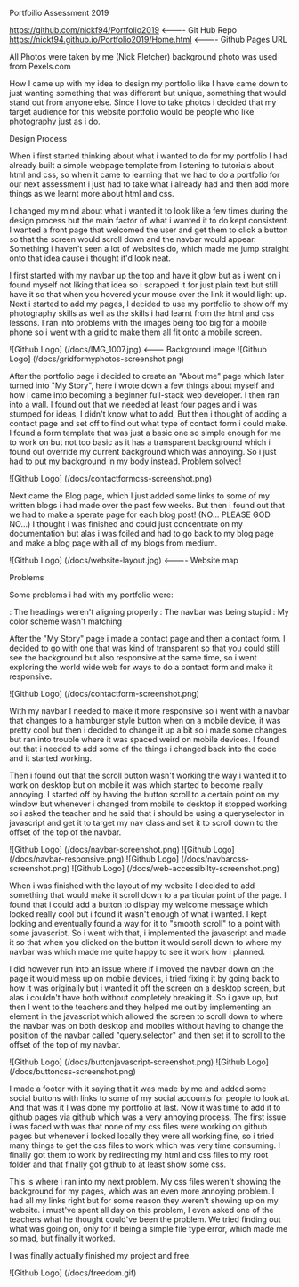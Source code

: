 Portfoilio Assessment 2019

https://github.com/nickf94/Portfolio2019 <---- Git Hub Repo
https://nickf94.github.io/Portfolio2019/Home.html <---- Github Pages URL

All Photos were taken by me (Nick Fletcher) background photo was used from Pexels.com

How I came up with my idea to design my portfolio like I have came down to just wanting something that was different but unique, something that would stand out from anyone else. Since I love to take photos i decided that my target audience for this website portfolio would be people who like photography just as i do.

Design Process

When i first started thinking about what i wanted to do for my portfolio I had already built a simple webpage template from listening to tutorials about html and css, so when it came to learning that we had to do a portfolio for our next assessment i just had to take what i already had and then add more things as we learnt more about html and css.

I changed my mind about what i wanted it to look like a few times during the design process but the main factor of what i wanted it to do kept consistent. I wanted a front page that welcomed the user and get them to click a button so that the screen would scroll down and the navbar would appear. Something i haven't seen a lot of websites do, which made me jump straight onto that idea cause i thought it'd look neat.

I first started with my navbar up the top and have it glow but as i went on i found myself not liking that idea so i scrapped it for just plain text but still have it so that when you hovered your mouse over the link it would light up. Next i started to add my pages, I decided to use my portfolio to show off my photography skills as well as the skills i had learnt from the html and css lessons. I ran into problems with the images being too big for a mobile phone so i went with a grid to make them all fit onto a mobile screen.

![Github Logo] (/docs/IMG_1007.jpg) <--- Background image
![Github Logo] (/docs/gridformyphotos-screenshot.png)

After the portfolio page i decided to create an "About me" page which later turned into "My Story", here i wrote down a few things about myself and how i came into becoming a beginner full-stack web developer. I then ran into a wall. I found out that we needed at least four pages and i was stumped for ideas, I didn't know what to add, But then i thought of adding a contact page and set off to find out what type of contact form i could make. I found a form template that was just a basic one so simple enough for me to work on but not too basic as it has a transparent background which i found out override my current background which was annoying. So i just had to put my background in my body instead. Problem solved!


![Github Logo] (/docs/contactformcss-screenshot.png)

Next came the Blog page, which I just added some links to some of my written blogs i had made over the past few weeks.
But then i found out that we had to make a sperate page for each blog post! (NO... PLEASE GOD NO...) I thought i was finished and could just concentrate on my documentation but alas i was foiled and had to go back to my blog page and make a blog page with all of my blogs from medium. 


![Github Logo] (/docs/website-layout.jpg) <---- Website map

Problems

Some problems i had with my portfolio were:

: The headings weren't aligning properly
: The navbar was being stupid
: My color scheme wasn't matching

After the "My Story" page i made a contact page and then a contact form. I decided to go with one that was kind of transparent so that you could still see the background but also responsive at the same time, so i went exploring the world wide web for ways to do a contact form and make it responsive.

![Github Logo] (/docs/contactform-screenshot.png)

With my navbar I needed to make it more responsive so i went with a navbar that changes to a hamburger style button when on a mobile device, it was pretty cool but then i decided to change it up a bit so i made some changes but ran into trouble where it was spaced weird on mobile devices. I found out that i needed to add some of the things i changed back into the code and it started working. 

Then i found out that the scroll button wasn't working the way i wanted it to work on desktop but on mobile it was which started to become really annoying. I started off by having the button scroll to a certain point on my window but whenever i changed from mobile to desktop it stopped working so i asked the teacher and he said that i should be using a queryselector in javascript and get it to target my nav class and set it to scroll down to the offset of the top of the navbar.

![Github Logo] (/docs/navbar-screenshot.png)
![Github Logo] (/docs/navbar-responsive.png)
![Github Logo] (/docs/navbarcss-screenshot.png)
![Github Logo] (/docs/web-accessibilty-screenshot.png)

When i was finished with the layout of my website I decided to add something that would make it scroll down to a particular point of the page. I found that i could add a button to display my welcome message which looked really cool but i found it wasn't enough of what i wanted. I kept looking and eventually found a way for it to "smooth scroll" to a point with some javascript. So i went with that, i implemented the javascript and made it so that when you clicked on the button it would scroll down to where my navbar was which made me quite happy to see it work how i planned. 

I did however run into an issue where if i moved the navbar down on the page it would mess up on mobile devices, i tried fixing it by going back to how it was originally but i wanted it off the screen on a desktop screen, but alas i couldn't have both without completely breaking it. So i gave up, but then I went to the teachers and they helped me out by implementing an element in the javascript which allowed the screen to scroll down to where the navbar was on both desktop and mobiles without having to change the position of the navbar called "query.selector" and then set it to scroll to the offset of the top of my navbar.

![Github Logo] (/docs/buttonjavascript-screenshot.png)
![Github Logo] (/docs/buttoncss-screenshot.png)

I made a footer with it saying that it was made by me and added some social buttons with links to some of my social accounts for people to look at. And that was it I was done my portfolio at last. Now it was time to add it to github pages via github which was a very annoying process. The first issue i was faced with was that none of my css files were working on github pages but whenever i looked locally they were all working fine, so i tried many things to get the css files to work which was very time consuming. I finally got them to work by redirecting my html and css files to my root folder and that finally got github to at least show some css. 

This is where i ran into my next problem. My css files weren't showing the background for my pages, which was an even more annoying problem. I had all my links right but for some reason they weren't showing up on my website. i must've spent all day on this problem, I even asked one of the teachers what he thought could've been the problem. We tried finding out what was going on, only for it being a simple file type error, which made me so mad, but finally it worked.

I was finally actually finished my project and free.

![Github Logo] (/docs/freedom.gif)
